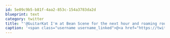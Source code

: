 ```yaml
---
id: 5e09c9b5-b81f-4aa2-853c-154a3783da2d
blueprint: text
category: twitter
title: "'@GuitarKat I'm at Bean Scene for the next hour and roaming round downtown the rest of the day."
caption: '<span class="username username_linked">@<a href="https://twitter.com/GuitarKat" title="Kat">GuitarKat</a></span> I''m at Bean Scene for the next hour and roaming round downtown the rest of the day.'
---
```

